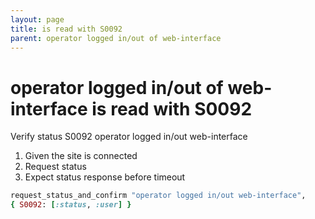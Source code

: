 ```yaml
---
layout: page
title: is read with S0092
parent: operator logged in/out of web-interface
---
```


# operator logged in/out of web-interface is read with S0092

Verify status S0092 operator logged in/out web-interface

1. Given the site is connected
2. Request status
3. Expect status response before timeout

```ruby
request_status_and_confirm "operator logged in/out web-interface",
{ S0092: [:status, :user] }
```

